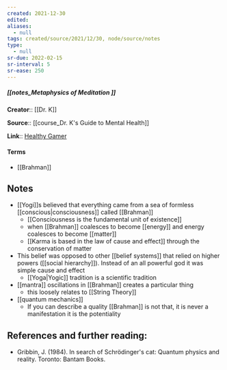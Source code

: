 ```yaml
---
created: 2021-12-30 
edited: 
aliases:
  - null
tags: created/source/2021/12/30, node/source/notes
type:
  - null 
sr-due: 2022-02-15
sr-interval: 5
sr-ease: 250
---
```


##### [[notes_Metaphysics of Meditation ]]
**Creator**:: [[Dr. K]]
 
**Source**:: [[course_Dr. K's Guide to Mental Health]]

**Link**:: [Healthy Gamer](https://coaching.healthygamer.gg/guide/lessons/metaphysics-of-meditation)

#### Terms
- [[Brahman]]

## Notes
- [[Yogi]]s believed that everything came from a sea of formless [[conscious|consciousness]] called [[Brahman]]
	- [[Consciousness is the fundamental unit of existence]]
	- when [[Brahman]] coalesces to become [[energy]] and energy coalesces to become [[matter]]
	- [[Karma is based in the law of cause and effect]] through the conservation of matter
- This belief was opposed to other [[belief systems]] that relied on higher powers ([[social hierarchy]]). Instead of an all powerful god it was simple cause and effect
	- [[Yoga|Yogic]] tradition is a scientific tradition
- [[mantra]] oscillations in [[Brahman]] creates a particular thing
	- this loosely relates to [[String Theory]]
- [[quantum mechanics]]
	- If you can describe a quality [[Brahman]] is not that, it is never a manifestation it is the potentiality 

##  **References and further reading:**  
-   Gribbin, J. (1984). In search of Schrödinger's cat: Quantum physics and reality. Toronto: Bantam Books.